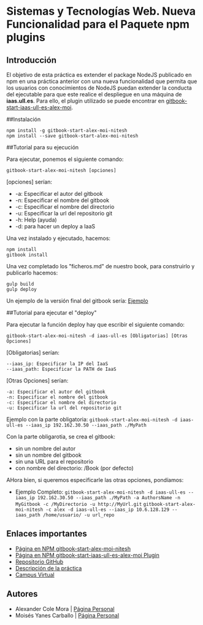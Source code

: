 # Sistemas y Tecnologías Web. Nueva Funcionalidad para el Paquete npm plugins

## Introducción

El objetivo de esta práctica es extender el package NodeJS publicado en npm en una práctica anterior con una nueva funcionalidad que permita que los usuarios con conocimientos de NodeJS puedan extender la conducta del ejecutable para que este realice el despliegue en una máquina de **iaas.ull.es**.
Para ello, el plugin utilizado se puede encontrar en [gitbook-start-iaas-ull-es-alex-moi](https://www.npmjs.com/package/gitbook-start-iaas-ull-es-alex-moi).

##Instalación

```shell
npm install -g gitbook-start-alex-moi-nitesh
npm install --save gitbook-start-alex-moi-nitesh
```

##Tutorial para su ejecución

Para ejecutar, ponemos el siguiente comando:

`gitbook-start-alex-moi-nitesh [opciones]`

[opciones] serían:
*    -a: Especificar el autor del gitbook
*    -n: Especificar el nombre del gitbook
*    -c: Especificar el nombre del directorio
*    -u: Especificar la url del repositorio git
*    -h: Help (ayuda)
*    -d: para hacer un deploy a IaaS


Una vez instalado y ejecutado, hacemos:

```shell
npm install
gitbook install
```

Una vez completado los "ficheros.md" de nuestro book, para construirlo y publicarlo hacemos:

```shell
gulp build
gulp deploy
```

Un ejemplo de la versión final del gitbook sería: [Ejemplo](https://alu0100782851.github.io/prueba/)

##Tutorial para ejecutar el "deploy"

Para ejecutar la función deploy hay que escribir el siguiente comando:

`gitbook-start-alex-moi-nitesh -d iaas-ull-es [Obligatorias] [Otras Opciones]`

[Obligatorias] serían:

```
--iaas_ip: Especificar la IP del IaaS
--iaas_path: Especificar la PATH de IaaS
```


[Otras Opciones] serían:

```
-a: Especificar el autor del gitbook
-n: Especificar el nombre del gitbook
-c: Especificar el nombre del directorio
-u: Especificar la url del repositorio git
```

Ejemplo con la parte obligatoria:
`gitbook-start-alex-moi-nitesh -d iaas-ull-es --iaas_ip 192.162.30.50 --iaas_path ./MyPath`

Con la parte obligarotia, se crea el gitbook:
*   sin un nombre del autor
*   sin un nombre del gitbook
*   sin una URL para el repositorio
*   con nombre del directorio: /Book (por defecto)

AHora bien, si queremos especificarle las otras opciones, pondíamos:

*   Ejemplo Completo:
`gitbook-start-alex-moi-nitesh -d iaas-ull-es --iaas_ip 192.162.30.50 --iaas_path ./MyPath -a AuthorsName -n MyGitbook -c /MyDirectorio -u http://MyUrl.git` 
`gitbook-start-alex-moi-nitesh -c alex -d iaas-ull-es --iaas_ip 10.6.128.129 --iaas_path /home/usuario/ -u url_repo`

## Enlaces importantes
*  [Página en NPM gitbook-start-alex-moi-nitesh](https://www.npmjs.com/package/gitbook-start-alex-moi-nitesh)
*  [Página en NPM gitbook-start-iaas-ull-es-alex-moi Plugin](https://www.npmjs.com/package/gitbook-start-iaas-ull-es-alex-moi)
*  [Repositorio GitHub](https://github.com/ULL-ESIT-SYTW-1617/gitbook-start-iaas-ull-es-alex-moi)
*  [Descripción de la práctica](https://casianorodriguezleon.gitbooks.io/ull-esit-1617/content/practicas/practicaplugin.html)
*  [Campus Virtual](https://campusvirtual.ull.es/1617/course/view.php?id=1175)

## Autores

* Alexander Cole Mora | [Página Personal](http://alu0100767421.github.io/)
* Moisés Yanes Carballo | [Página Personal](http://alu0100782851.github.io/)
